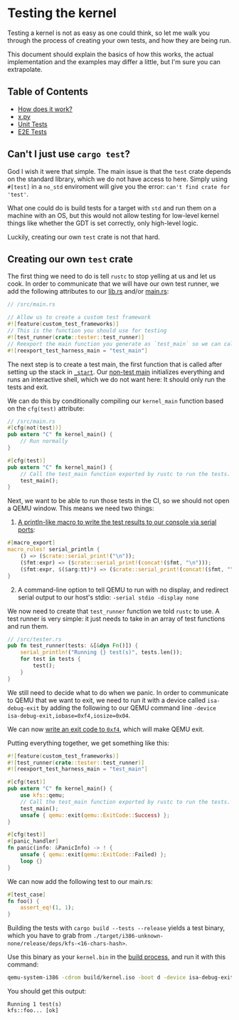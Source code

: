# Testing the kernel

Testing a kernel is not as easy as one could think, so let me walk you through the process of creating your own tests, and how they are being run.

This document should explain the basics of how this works, the actual implementation and the examples may differ a little, but I'm sure you can extrapolate.

## Table of Contents

- [How does it work?](#cant-i-just-use-cargo-test)
- [x.py](#x-py)
- [Unit Tests](#unit-tests)
- [E2E Tests](#end-to-end-tests)

## Can't I just use `cargo test`?

God I wish it were that simple. The main issue is that the `test` crate depends on the standard library, which we do not have access to here. Simply using `#[test]` in a `no_std` enviroment will give you the error: `can't find crate for 'test'`.

What one could do is build tests for a target with `std` and run them on a machine with an OS, but this would not allow testing for low-level kernel things like whether the GDT is set correctly, only high-level logic.

Luckily, creating our own `test` crate is not that hard.

## Creating our own `test` crate

The first thing we need to do is tell `rustc` to stop yelling at us and let us cook. In order to communicate that we will have our own test runner, we add the following attributes to our [lib.rs](/src/lib.rs) and/or [main.rs](/src/main.rs):

```rust
// /src/main.rs

// Allow us to create a custom test framework
#![feature(custom_test_frameworks)]
// This is the function you should use for testing
#![test_runner(crate::tester::test_runner)]
// Reexport the main function you generate as `test_main` so we can call it
#![reexport_test_harness_main = "test_main"]
```

The next step is to create a test main, the first function that is called after setting up the stack in [`_start`](/src/boot.rs#L36-L54). Our [non-test main](/src/main.rs#L9-L21) initializes everything and runs an interactive shell, which we do not want here: It should only run the tests and exit.

We can do this by conditionally compiling our `kernel_main` function based on the `cfg(test)` attribute:

```rust
// /src/main.rs
#[cfg(not(test))]
pub extern "C" fn kernel_main() {
    // Run normally
}

#[cfg(test)]
pub extern "C" fn kernel_main() {
    // Call the test_main function exported by rustc to run the tests.
    test_main();
}
```

Next, we want to be able to run those tests in the CI, so we should not open a QEMU window. This means we need two things:

1. [A println-like macro to write the test results to our console via serial ports](/src/serial.rs):

```rust
#[macro_export]
macro_rules! serial_println {
    () => ($crate::serial_print!("\n"));
    ($fmt:expr) => ($crate::serial_print!(concat!($fmt, "\n")));
    ($fmt:expr, $($arg:tt)*) => ($crate::serial_print!(concat!($fmt, "\n"), $($arg)*));
}
```

2. A command-line option to tell QEMU to run with no display, and redirect serial output to our host's stdio: `-serial stdio -display none`

We now need to create that `test_runner` function we told `rustc` to use. A test runner is very simple: it just needs to take in an array of test functions and run them.

```rust
// /src/tester.rs
pub fn test_runner(tests: &[&dyn Fn()]) {
    serial_println!("Running {} test(s)", tests.len());
    for test in tests {
        test();
    }
}
```

We still need to decide what to do when we panic. In order to communicate to QEMU that we want to exit, we need to run it with a device called `isa-debug-exit` by adding the following to our QEMU command line `-device isa-debug-exit,iobase=0xf4,iosize=0x04`.

We can now [write an exit code to `0xf4`](/src/qemu.rs), which will make QEMU exit.

Putting everything together, we get something like this:

```rust
#![feature(custom_test_frameworks)]
#![test_runner(crate::tester::test_runner)]
#![reexport_test_harness_main = "test_main"]

#[cfg(test)]
pub extern "C" fn kernel_main() {
    use kfs::qemu;
    // Call the test_main function exported by rustc to run the tests.
    test_main();
    unsafe { qemu::exit(qemu::ExitCode::Success) };
}

#[cfg(test)]
#[panic_handler]
fn panic(info: &PanicInfo) -> ! {
    unsafe { qemu::exit(qemu::ExitCode::Failed) };
    loop {}
}
```

We can now add the following test to our main.rs:

```rust
#[test_case]
fn foo() {
    assert_eq!(1, 1);
}
```

Building the tests with `cargo build --tests --release` yields a test binary, which you have to grab from `./target/i386-unknown-none/release/deps/kfs-<16-chars-hash>`.

Use this binary as your `kernel.bin` in the [build process](/Makefile#L42-L46), and run it with this command:

```sh
qemu-system-i386 -cdrom build/kernel.iso -boot d -device isa-debug-exit,iobase=0xf4,iosize=0x04 -serial stdio -display none
```

You should get this output:

```
Running 1 test(s)
kfs::foo...	[ok]
```

